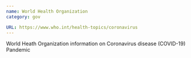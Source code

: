 ```yaml
---
name: World Health Organization
category: gov

URL: https://www.who.int/health-topics/coronavirus
---
```


World Heath Organization information on Coronavirus disease (COVID-19) Pandemic